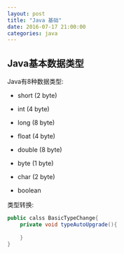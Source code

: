 ```yaml
---
layout: post
title: "Java 基础" 
date: 2016-07-17 21:00:00 
categories: java
---
```

## Java基本数据类型
Java有8种数据类型:
- short (2 byte)
- int (4 byte)
- long (8 byte)

- float (4 byte)
- double (8 byte)

- byte (1 byte)
- char (2 byte) 

- boolean 

类型转换:
```java
public calss BasicTypeChange{
    private void typeAutoUpgrade(){
        
    }
}
```
